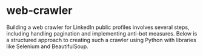 # web-crawler
Building a web crawler for LinkedIn public profiles involves several steps, including handling pagination and implementing anti-bot measures. Below is a structured approach to creating such a crawler using Python with libraries like Selenium and BeautifulSoup.
